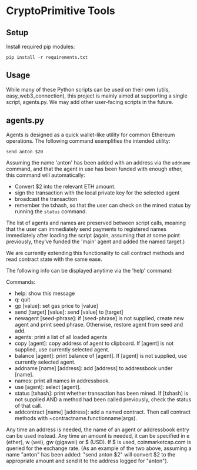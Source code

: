 # CryptoPrimitive Tools

## Setup

Install required pip modules:

```
pip install -r requirements.txt
```

## Usage

While many of these Python scripts can be used on their own (utils, easy_web3_connection), this project is mainly aimed at supporting a single script, agents.py. We may add other user-facing scripts in the future.

## agents.py

Agents is designed as a quick wallet-like utility for common Ethereum operations. The following command exemplifies the intended utility:

`send anton $20`

Assuming the name 'anton' has been added with an address via the `addname` command, and that the agent in use has been funded with enough ether, this command will automatically:
- Convert $2 into the relevant ETH amount.
- sign the transaction with the local private key for the selected agent
- broadcast the transaction
- remember the txhash, so that the user can check on the mined status by running the `status` command.

The list of agents and names are preserved between script calls, meaning that the user can immediately send payments to registered names immediately after loading the script (again, assuming that at some point previously, they've funded the 'main' agent and added the named target.)

We are currently extending this functionality to call contract methods and read contract state with the same ease.

The following info can be displayed anytime via the 'help' command:

Commands:

- help: show this message
- q: quit
- gp [value]: set gas price to [value]
- send [target] [value]: send [value] to [target]
- newagent [seed-phrase]: if [seed-phrase] is not supplied, create new agent and print seed phrase. Otherwise, restore agent from seed and add.
- agents: print a list of all loaded agents
- copy [agent]: copy address of agent to clipboard. If [agent] is not supplied, use currently selected agent.
- balance [agent]: print balance of [agent]. If [agent] is not supplied, use currently selected agent.
- addname [name] [address]: add [address] to addressbook under [name].
- names: print all names in addressbook.
- use [agent]: select [agent].
- status [txhash]: print whether transaction has been mined. If [txhash] is not supplied AND a method had been called previously, check the status of that call.
- addcontract [name] [address]: add a named contract. Then call contract methods with ~contractname.functionname(args).

Any time an address is needed, the name of an agent or addressbook entry can be used instead.
Any time an amount is needed, it can be specified in e (ether), w (wei), gw (gigawei) or $ (USD). If $ is used, coinmarketcap.com is queried for the exchange rate.
(As an example of the two above, assuming a name "anton" has been added: "send anton $2" will convert $2 to the appropriate amount and send it to the address logged for "anton").
